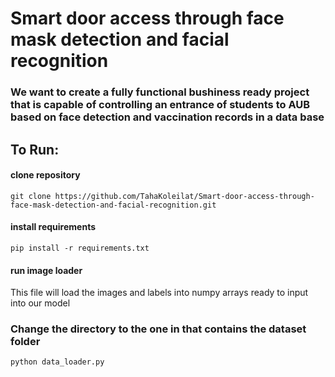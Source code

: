 # Smart door access through face mask detection and facial recognition

### We want to create a fully functional bushiness ready project that is capable of controlling an entrance of students to AUB based on face detection and vaccination records in a data base

## To Run:

#### clone repository

```
git clone https://github.com/TahaKoleilat/Smart-door-access-through-face-mask-detection-and-facial-recognition.git
```

#### install requirements

```
pip install -r requirements.txt
```

#### run image loader

This file will load the images and labels into numpy arrays ready to input into our model

### Change the directory to the one in that contains the dataset folder

```
python data_loader.py
```
